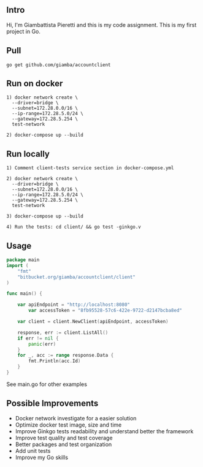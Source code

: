 
## Intro
Hi, I'm Giambattista Pieretti and this is my code assignment.
This is my first project in Go.

## Pull 
`go get github.com/giamba/accountclient`

## Run on docker
```
1) docker network create \
  --driver=bridge \
  --subnet=172.28.0.0/16 \
  --ip-range=172.28.5.0/24 \
  --gateway=172.28.5.254 \
  test-network

2) docker-compose up --build 
```
## Run locally
```
1) Comment client-tests service section in docker-compose.yml

2) docker network create \
  --driver=bridge \
  --subnet=172.28.0.0/16 \
  --ip-range=172.28.5.0/24 \
  --gateway=172.28.5.254 \
  test-network

3) docker-compose up --build  

4) Run the tests: cd client/ && go test -ginkgo.v
```

## Usage
```go   
package main
import (
	"fmt"
	"bitbucket.org/giamba/accountclient/client"
)

func main() {

	var apiEndpoint = "http://localhost:8080"
        var accessToken = "8fb95528-57c6-422e-9722-d2147bcba8ed"

	var client = client.NewClient(apiEndpoint, accessToken)

	response, err := client.ListAll()
	if err != nil {
		panic(err)
	}
	for _, acc := range response.Data {
		fmt.Println(acc.Id)
	}
}
```
See main.go for other examples

## Possible Improvements
- Docker network investigate for a easier solution
- Optimize docker test image, size and time 
- Improve Ginkgo tests readability and understand better the framework
- Improve test quality and test coverage
- Better packages and test organization
- Add unit tests  
- Improve my Go skills
